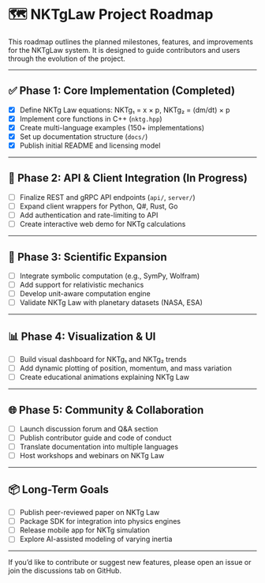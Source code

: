 # 🗺️ NKTgLaw Project Roadmap

This roadmap outlines the planned milestones, features, and improvements for the NKTgLaw system. It is designed to guide contributors and users through the evolution of the project.

---

## ✅ Phase 1: Core Implementation (Completed)

- [x] Define NKTg Law equations: NKTg₁ = x × p, NKTg₂ = (dm/dt) × p
- [x] Implement core functions in C++ (`nktg.hpp`)
- [x] Create multi-language examples (150+ implementations)
- [x] Set up documentation structure (`docs/`)
- [x] Publish initial README and licensing model

---

## 🚧 Phase 2: API & Client Integration (In Progress)

- [ ] Finalize REST and gRPC API endpoints (`api/`, `server/`)
- [ ] Expand client wrappers for Python, Q#, Rust, Go
- [ ] Add authentication and rate-limiting to API
- [ ] Create interactive web demo for NKTg calculations

---

## 🔬 Phase 3: Scientific Expansion

- [ ] Integrate symbolic computation (e.g., SymPy, Wolfram)
- [ ] Add support for relativistic mechanics
- [ ] Develop unit-aware computation engine
- [ ] Validate NKTg Law with planetary datasets (NASA, ESA)

---

## 📊 Phase 4: Visualization & UI

- [ ] Build visual dashboard for NKTg₁ and NKTg₂ trends
- [ ] Add dynamic plotting of position, momentum, and mass variation
- [ ] Create educational animations explaining NKTg Law

---

## 🌐 Phase 5: Community & Collaboration

- [ ] Launch discussion forum and Q&A section
- [ ] Publish contributor guide and code of conduct
- [ ] Translate documentation into multiple languages
- [ ] Host workshops and webinars on NKTg Law

---

## 📦 Long-Term Goals

- [ ] Publish peer-reviewed paper on NKTg Law
- [ ] Package SDK for integration into physics engines
- [ ] Release mobile app for NKTg simulation
- [ ] Explore AI-assisted modeling of varying inertia

---

If you’d like to contribute or suggest new features, please open an issue or join the discussions tab on GitHub.
